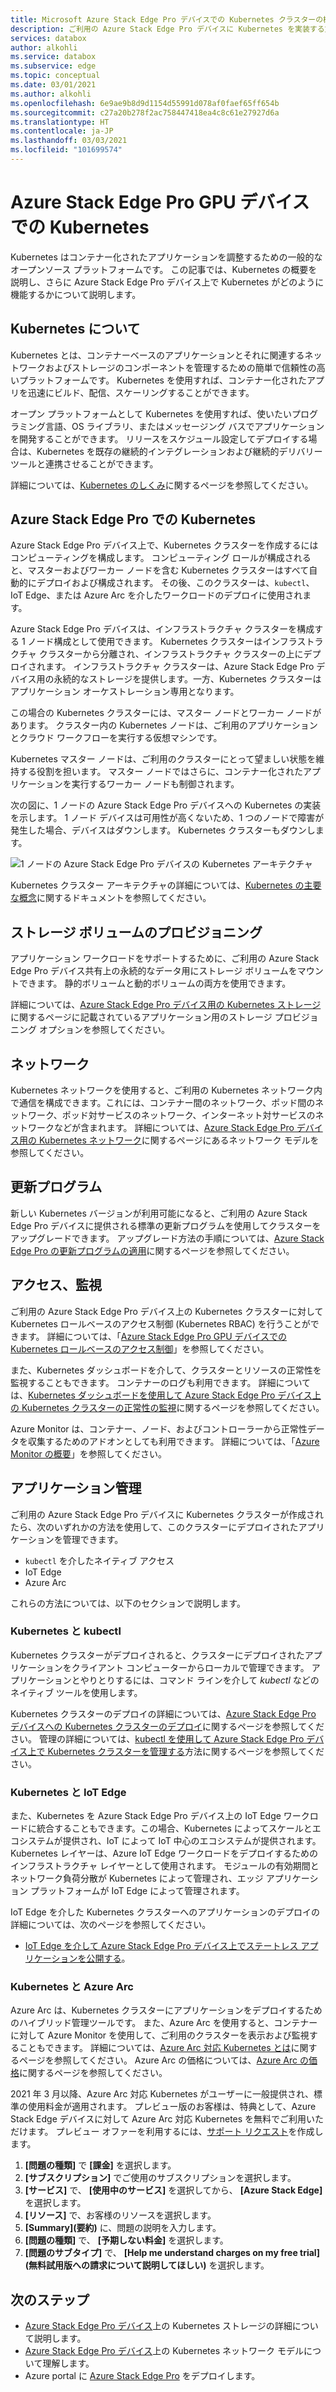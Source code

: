 ```yaml
---
title: Microsoft Azure Stack Edge Pro デバイスでの Kubernetes クラスターの概要 | Microsoft Docs
description: ご利用の Azure Stack Edge Pro デバイスに Kubernetes を実装する方法について説明します。
services: databox
author: alkohli
ms.service: databox
ms.subservice: edge
ms.topic: conceptual
ms.date: 03/01/2021
ms.author: alkohli
ms.openlocfilehash: 6e9ae9b8d9d1154d55991d078af0faef65ff654b
ms.sourcegitcommit: c27a20b278f2ac758447418ea4c8c61e27927d6a
ms.translationtype: HT
ms.contentlocale: ja-JP
ms.lasthandoff: 03/03/2021
ms.locfileid: "101699574"
---
```

# <a name="kubernetes-on-your-azure-stack-edge-pro-gpu-device"></a>Azure Stack Edge Pro GPU デバイスでの Kubernetes

Kubernetes はコンテナー化されたアプリケーションを調整するための一般的なオープンソース プラットフォームです。 この記事では、Kubernetes の概要を説明し、さらに Azure Stack Edge Pro デバイス上で Kubernetes がどのように機能するかについて説明します。 

## <a name="about-kubernetes"></a>Kubernetes について 

Kubernetes とは、コンテナーベースのアプリケーションとそれに関連するネットワークおよびストレージのコンポーネントを管理するための簡単で信頼性の高いプラットフォームです。 Kubernetes を使用すれば、コンテナー化されたアプリを迅速にビルド、配信、スケーリングすることができます。

オープン プラットフォームとして Kubernetes を使用すれば、使いたいプログラミング言語、OS ライブラリ、またはメッセージング バスでアプリケーションを開発することができます。 リリースをスケジュール設定してデプロイする場合は、Kubernetes を既存の継続的インテグレーションおよび継続的デリバリー ツールと連携させることができます。

詳細については、[Kubernetes のしくみ](https://www.youtube.com/watch?v=q1PcAawa4Bg&list=PLLasX02E8BPCrIhFrc_ZiINhbRkYMKdPT&index=2&t=0s)に関するページを参照してください。

## <a name="kubernetes-on-azure-stack-edge-pro"></a>Azure Stack Edge Pro での Kubernetes

Azure Stack Edge Pro デバイス上で、Kubernetes クラスターを作成するにはコンピューティングを構成します。 コンピューティング ロールが構成されると、マスターおよびワーカー ノードを含む Kubernetes クラスターはすべて自動的にデプロイおよび構成されます。 その後、このクラスターは、`kubectl`、IoT Edge、または Azure Arc を介したワークロードのデプロイに使用されます。

Azure Stack Edge Pro デバイスは、インフラストラクチャ クラスターを構成する 1 ノード構成として使用できます。 Kubernetes クラスターはインフラストラクチャ クラスターから分離され、インフラストラクチャ クラスターの上にデプロイされます。 インフラストラクチャ クラスターは、Azure Stack Edge Pro デバイス用の永続的なストレージを提供します。一方、Kubernetes クラスターはアプリケーション オーケストレーション専用となります。 

この場合の Kubernetes クラスターには、マスター ノードとワーカー ノードがあります。 クラスター内の Kubernetes ノードは、ご利用のアプリケーションとクラウド ワークフローを実行する仮想マシンです。 

Kubernetes マスター ノードは、ご利用のクラスターにとって望ましい状態を維持する役割を担います。 マスター ノードではさらに、コンテナー化されたアプリケーションを実行するワーカー ノードも制御されます。 

次の図に、1 ノードの Azure Stack Edge Pro デバイスへの Kubernetes の実装を示します。 1 ノード デバイスは可用性が高くないため、1 つのノードで障害が発生した場合、デバイスはダウンします。 Kubernetes クラスターもダウンします。

![1 ノードの Azure Stack Edge Pro デバイスの Kubernetes アーキテクチャ](media/azure-stack-edge-gpu-kubernetes-overview/kubernetes-architecture-1-node.png)

Kubernetes クラスター アーキテクチャの詳細については、[Kubernetes の主要な概念](https://kubernetes.io/docs/concepts/architecture/)に関するドキュメントを参照してください。


<!--The Kubernetes cluster control plane components make global decisions about the cluster. The control plane has:

- *kubeapiserver* that is the front end of the Kubernetes API and exposes the API.
- *etcd* that is a highly available key value store that backs up all the Kubernetes cluster data.
- *kube-scheduler* that makes scheduling decisions.
- *kube-controller-manager* that runs controller processes such as those for node controllers, replications controllers, endpoint controllers, and service account and token controllers. -->

## <a name="storage-volume-provisioning"></a>ストレージ ボリュームのプロビジョニング

アプリケーション ワークロードをサポートするために、ご利用の Azure Stack Edge Pro デバイス共有上の永続的なデータ用にストレージ ボリュームをマウントできます。 静的ボリュームと動的ボリュームの両方を使用できます。 

詳細については、[Azure Stack Edge Pro デバイス用の Kubernetes ストレージ](azure-stack-edge-gpu-kubernetes-storage.md)に関するページに記載されているアプリケーション用のストレージ プロビジョニング オプションを参照してください。

## <a name="networking"></a>ネットワーク

Kubernetes ネットワークを使用すると、ご利用の Kubernetes ネットワーク内で通信を構成できます。これには、コンテナー間のネットワーク、ポッド間のネットワーク、ポッド対サービスのネットワーク、インターネット対サービスのネットワークなどが含まれます。 詳細については、[Azure Stack Edge Pro デバイス用の Kubernetes ネットワーク](azure-stack-edge-gpu-kubernetes-networking.md)に関するページにあるネットワーク モデルを参照してください。

## <a name="updates"></a>更新プログラム

新しい Kubernetes バージョンが利用可能になると、ご利用の Azure Stack Edge Pro デバイスに提供される標準の更新プログラムを使用してクラスターをアップグレードできます。 アップグレード方法の手順については、[Azure Stack Edge Pro の更新プログラムの適用](azure-stack-edge-gpu-install-update.md)に関するページを参照してください。

## <a name="access-monitoring"></a>アクセス、監視

ご利用の Azure Stack Edge Pro デバイス上の Kubernetes クラスターに対して Kubernetes ロールベースのアクセス制御 (Kubernetes RBAC) を行うことができます。 詳細については、「[Azure Stack Edge Pro GPU デバイスでの Kubernetes ロールベースのアクセス制御](azure-stack-edge-gpu-kubernetes-rbac.md)」を参照してください。

また、Kubernetes ダッシュボードを介して、クラスターとリソースの正常性を監視することもできます。 コンテナーのログも利用できます。 詳細については、[Kubernetes ダッシュボードを使用して Azure Stack Edge Pro デバイス上の Kubernetes クラスターの正常性の監視](azure-stack-edge-gpu-monitor-kubernetes-dashboard.md)に関するページを参照してください。

Azure Monitor は、コンテナー、ノード、およびコントローラーから正常性データを収集するためのアドオンとしても利用できます。 詳細については、「[Azure Monitor の概要](../azure-monitor/overview.md)」を参照してください。

<!--## Private container registry

Kubernetes on Azure Stack Edge Pro device allows for the private storage of your images by providing a local container registry.-->

## <a name="application-management"></a>アプリケーション管理

ご利用の Azure Stack Edge Pro デバイスに Kubernetes クラスターが作成されたら、次のいずれかの方法を使用して、このクラスターにデプロイされたアプリケーションを管理できます。

- `kubectl` を介したネイティブ アクセス
- IoT Edge 
- Azure Arc

これらの方法については、以下のセクションで説明します。


### <a name="kubernetes-and-kubectl"></a>Kubernetes と kubectl

Kubernetes クラスターがデプロイされると、クラスターにデプロイされたアプリケーションをクライアント コンピューターからローカルで管理できます。 アプリケーションとやりとりするには、コマンド ラインを介して *kubectl* などのネイティブ ツールを使用します。 

Kubernetes クラスターのデプロイの詳細については、[Azure Stack Edge Pro デバイスへの Kubernetes クラスターのデプロイ](azure-stack-edge-gpu-create-kubernetes-cluster.md)に関するページを参照してください。 管理の詳細については、[kubectl を使用して Azure Stack Edge Pro デバイス上で Kubernetes クラスターを管理する](azure-stack-edge-gpu-create-kubernetes-cluster.md)方法に関するページを参照してください。


### <a name="kubernetes-and-iot-edge"></a>Kubernetes と IoT Edge

また、Kubernetes を Azure Stack Edge Pro デバイス上の IoT Edge ワークロードに統合することもできます。この場合、Kubernetes によってスケールとエコシステムが提供され、IoT によって IoT 中心のエコシステムが提供されます。 Kubernetes レイヤーは、Azure IoT Edge ワークロードをデプロイするためのインフラストラクチャ レイヤーとして使用されます。 モジュールの有効期間とネットワーク負荷分散が Kubernetes によって管理され、エッジ アプリケーション プラットフォームが IoT Edge によって管理されます。

IoT Edge を介した Kubernetes クラスターへのアプリケーションのデプロイの詳細については、次のページを参照してください。 

- [IoT Edge を介して Azure Stack Edge Pro デバイス上でステートレス アプリケーションを公開する](azure-stack-edge-gpu-deploy-stateless-application-iot-edge-module.md)。


### <a name="kubernetes-and-azure-arc"></a>Kubernetes と Azure Arc

Azure Arc は、Kubernetes クラスターにアプリケーションをデプロイするためのハイブリッド管理ツールです。 また、Azure Arc を使用すると、コンテナーに対して Azure Monitor を使用して、ご利用のクラスターを表示および監視することもできます。 詳細については、[Azure Arc 対応 Kubernetes とは](../azure-arc/kubernetes/overview.md)に関するページを参照してください。 Azure Arc の価格については、[Azure Arc の価格](https://azure.microsoft.com/services/azure-arc/#pricing)に関するページを参照してください。

2021 年 3 月以降、Azure Arc 対応 Kubernetes がユーザーに一般提供され、標準の使用料金が適用されます。 プレビュー版のお客様は、特典として、Azure Stack Edge デバイスに対して Azure Arc 対応 Kubernetes を無料でご利用いただけます。 プレビュー オファーを利用するには、[サポート リクエスト](https://portal.azure.com/#blade/Microsoft_Azure_Support/HelpAndSupportBlade/newsupportrequest)を作成します。

1. **[問題の種類]** で **[課金]** を選択します。
2. **[サブスクリプション]** でご使用のサブスクリプションを選択します。
3. **[サービス]** で、 **[使用中のサービス]** を選択してから、 **[Azure Stack Edge]** を選択します。
4. **[リソース]** で、お客様のリソースを選択します。
5. **[Summary]\(要約\)** に、問題の説明を入力します。
6. **[問題の種類]** で、 **[予期しない料金]** を選択します。
7. **[問題のサブタイプ]** で、 **[Help me understand charges on my free trial]\(無料試用版への請求について説明してほしい\)** を選択します。


## <a name="next-steps"></a>次のステップ

- [Azure Stack Edge Pro デバイス](azure-stack-edge-gpu-kubernetes-storage.md)上の Kubernetes ストレージの詳細について説明します。
- [Azure Stack Edge Pro デバイス](azure-stack-edge-gpu-kubernetes-networking.md)上の Kubernetes ネットワーク モデルについて理解します。
- Azure portal に [Azure Stack Edge Pro](azure-stack-edge-gpu-deploy-prep.md) をデプロイします。
